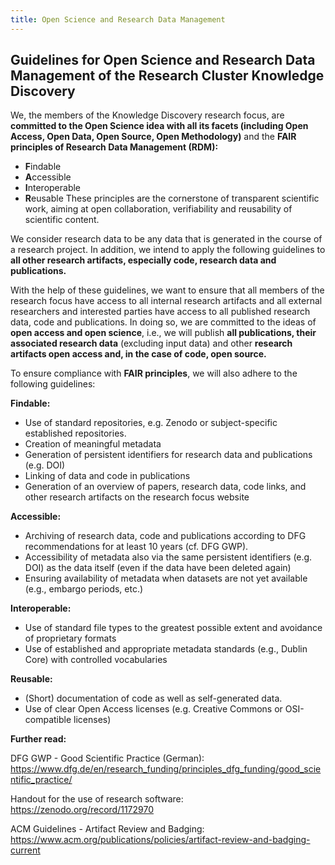 ```yaml
---
title: Open Science and Research Data Management
---
```


## Guidelines for Open Science and Research Data Management of the Research Cluster Knowledge Discovery
We, the members of the Knowledge Discovery research focus, are **committed to the Open Science idea with all its facets (including Open Access, Open Data, Open Source, Open Methodology)** and the **FAIR principles of Research Data Management (RDM):**

* **F**indable
* **A**ccessible
* **I**nteroperable
* **R**eusable
These principles are the cornerstone of transparent scientific work, aiming at open collaboration, verifiability and reusability of scientific content.

We consider research data to be any data that is generated in the course of a research project. In addition, we intend to apply the following guidelines to **all other research artifacts, especially code, research data and publications.**

With the help of these guidelines, we want to ensure that all members of the research focus have access to all internal research artifacts and all external researchers and interested parties have access to all published research data, code and publications. In doing so, we are committed to the ideas of **open access and open science**, i.e., we will publish **all publications, their associated research data** (excluding input data) and other **research artifacts open access and, in the case of code, open source.**

To ensure compliance with **FAIR principles**, we will also adhere to the following guidelines:

**Findable:**
* Use of standard repositories, e.g. Zenodo or subject-specific established repositories.
* Creation of meaningful metadata
* Generation of persistent identifiers for research data and publications (e.g. DOI)
* Linking of data and code in publications
* Generation of an overview of papers, research data, code links, and other research artifacts on the research focus website

**Accessible:**
* Archiving of research data, code and publications according to DFG recommendations for at least 10 years (cf. DFG GWP).
* Accessibility of metadata also via the same persistent identifiers (e.g. DOI) as the data itself (even if the data have been deleted again)
* Ensuring availability of metadata when datasets are not yet available (e.g., embargo periods, etc.)

**Interoperable:**
* Use of standard file types to the greatest possible extent and avoidance of proprietary formats
* Use of established and appropriate metadata standards (e.g., Dublin Core) with controlled vocabularies

**Reusable:**
* (Short) documentation of code as well as self-generated data.
* Use of clear Open Access licenses (e.g. Creative Commons or OSI-compatible licenses)


**Further read:**

DFG GWP - Good Scientific Practice (German): https://www.dfg.de/en/research_funding/principles_dfg_funding/good_scientific_practice/

Handout for the use of research software: https://zenodo.org/record/1172970

ACM Guidelines - Artifact Review and Badging: https://www.acm.org/publications/policies/artifact-review-and-badging-current
